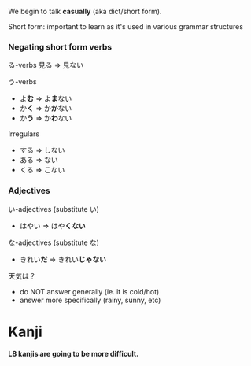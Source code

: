 We begin to talk **casually** (aka dict/short form).

Short form: important to learn as it's used in various grammar structures

### Negating short form verbs
る-verbs
見る $\Rightarrow$ 見ない

う-verbs
- よ**む** $\Rightarrow$ よ**ま**ない
- か**く** $\Rightarrow$ か**か**ない
- か**う** $\Rightarrow$ か**わ**ない

Irregulars
- する $\Rightarrow$ しない
- ある $\Rightarrow$ ない
- くる $\Rightarrow$ こない

### Adjectives
い-adjectives (substitute い)
- はやい $\Rightarrow$ はや**くない**

な-adjectives (substitute な)
- きれい**だ** $\Rightarrow$ きれい**じゃない**

天気は？
- do NOT answer generally (ie. it is cold/hot)
- answer more specifically (rainy, sunny, etc)

# Kanji
**L8 kanjis are going to be more difficult.**